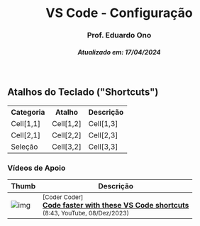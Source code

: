 
<h1 align="center">VS Code - Configuração</h1>

<h3 align="center">Prof. Eduardo Ono</h3>

<h5 align="center">Atualizado em: 17/04/2024</h5>

&nbsp;

## Atalhos do Teclado ("Shortcuts")

 <table>
  <tr>
    <th>Categoria</th>
    <th>Atalho</th>
    <th>Descrição</th>
  </tr>
  <tr>
    <td>Cell[1,1]
    </td>
    <td>Cell[1,2]
    </td>
    <td>Cell[1,3]
    </td>
  </tr>
  <tr>
    <td>Cell[2,1]
    </td>
    <td>Cell[2,2]
    </td>
    <td>Cell[2,3]
    </td>
  </tr>
  <tr>
    <td>Seleção
    </td>
    <td>Cell[3,2]
    </td>
    <td>Cell[3,3]
    </td>
  </tr>
</table>

### Vídeos de Apoio

| Thumb | Descrição |
| --- | --- |
| ![img](https://img.youtube.com/vi/dLzMz2Jk_qU/default.jpg) | <sup>[Coder Coder]</sup><br>[__Code faster with these VS Code shortcuts__](https://www.youtube.com/watch?v=dLzMz2Jk_qU)<br><sub>(8:43, YouTube, 08/Dez/2023)</sub> |

&nbsp;
